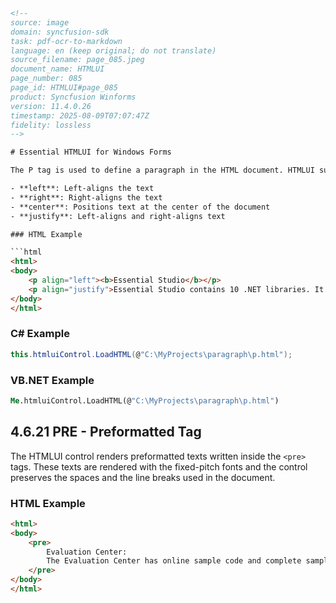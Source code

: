```html
<!-- 
source: image
domain: syncfusion-sdk
task: pdf-ocr-to-markdown
language: en (keep original; do not translate)
source_filename: page_085.jpeg
document_name: HTMLUI
page_number: 085
page_id: HTMLUI#page_085
product: Syncfusion Winforms
version: 11.4.0.26
timestamp: 2025-08-09T07:07:47Z
fidelity: lossless
-->

# Essential HTMLUI for Windows Forms

The P tag is used to define a paragraph in the HTML document. HTMLUI supports the P tag along with its align attribute. The align attribute is used to specify the alignment of the text within the paragraph. The alignment values are as follows:

- **left**: Left-aligns the text
- **right**: Right-aligns the text
- **center**: Positions text at the center of the document
- **justify**: Left-aligns and right-aligns text

### HTML Example

```html
<html>
<body>
    <p align="left"><b>Essential Studio</b></p>
    <p align="justify">Essential Studio contains 10 .NET libraries. It has components ranging from a Grid control to a HTML display control. They are available for both Windows Forms and ASP.NET.</p>
</body>
</html>
```

### C# Example

```csharp
this.htmluiControl.LoadHTML(@"C:\MyProjects\paragraph\p.html");
```

### VB.NET Example

```vb
Me.htmluiControl.LoadHTML(@"C:\MyProjects\paragraph\p.html")
```

## 4.6.21 PRE - Preformatted Tag

The HTMLUI control renders preformatted texts written inside the `<pre>` tags. These texts are rendered with the fixed-pitch fonts and the control preserves the spaces and the line breaks used in the document.

### HTML Example

```html
<html>
<body>
    <pre>
        Evaluation Center:
        The Evaluation Center has online sample code and complete sample downloads to help you get started quickly.
    </pre>
</body>
</html>
```

<!-- tags: [syncfusion-sdk, HTMLUI, P tag, align attribute, Preformatted tag, WinForms] keywords: [essential studio, html, text alignment, fixed-pitch fonts, preformatted text, sample code, evaluation center, StartSave, MoveNext, PrintSetup] -->
```